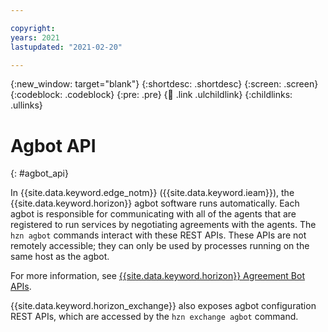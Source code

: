 ```yaml
---

copyright:
years: 2021
lastupdated: "2021-02-20"

---
```


{:new_window: target="blank"}
{:shortdesc: .shortdesc}
{:screen: .screen}
{:codeblock: .codeblock}
{:pre: .pre}
{:child: .link .ulchildlink}
{:childlinks: .ullinks}

# Agbot API
{: #agbot_api}

In {{site.data.keyword.edge_notm}} ({{site.data.keyword.ieam}}), the {{site.data.keyword.horizon}} agbot software runs automatically. Each agbot is responsible for communicating with all of the agents that are registered to run services by negotiating agreements with the agents. The `hzn agbot` commands interact with these REST APIs. These APIs are not remotely accessible; they can only be used by processes running on the same host as the agbot.

For more information, see [{{site.data.keyword.horizon}} Agreement Bot APIs](https://github.com/open-horizon/anax/blob/master/docs/agreement_bot_api.md).

{{site.data.keyword.horizon_exchange}} also exposes agbot configuration REST APIs, which are accessed by the `hzn exchange agbot` command.
